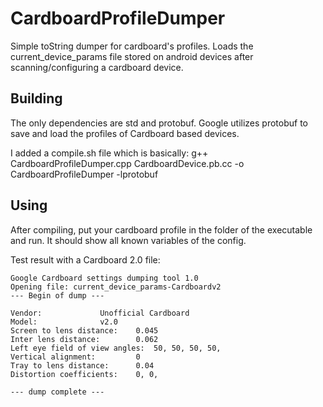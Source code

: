 # CardboardProfileDumper
Simple toString dumper for cardboard's profiles. 
Loads the current_device_params file stored on android devices after scanning/configuring a cardboard device.

## Building ##

The only dependencies are std and protobuf.
Google utilizes protobuf to save and load the profiles of Cardboard based devices.

I added a compile.sh file which is basically:
    g++ CardboardProfileDumper.cpp CardboardDevice.pb.cc -o CardboardProfileDumper -lprotobuf
  
## Using ##

After compiling, put your cardboard profile in the folder of the executable and run.
It should show all known variables of the config.

Test result with a Cardboard 2.0 file:

    Google Cardboard settings dumping tool 1.0
    Opening file: current_device_params-Cardboardv2
    --- Begin of dump ---
    
    Vendor: 			Unofficial Cardboard
    Model: 				v2.0
    Screen to lens distance: 	0.045
    Inter lens distance: 		0.062
    Left eye field of view angles: 	50, 50, 50, 50, 
    Vertical alignment: 		0
    Tray to lens distance: 		0.04
    Distortion coefficients: 	0, 0, 
    
    --- dump complete ---
